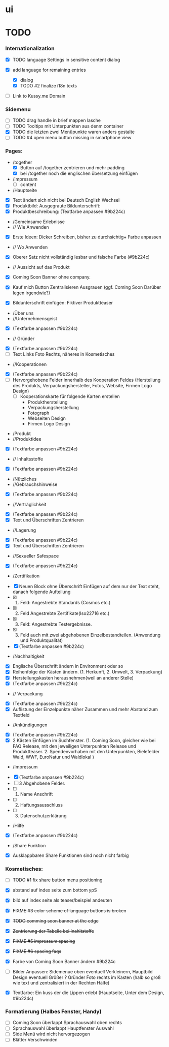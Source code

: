 # ui


# TODO

### Internationalization
  - [X] TODO language Settings in sensitive content dialog 
  - [X] add language for remaining entries
    - [X] dialog
    - [X] TODO #2 finalize i18n texts 

- [ ] Link to Kussy.me Domain 


### Sidemenu
  - [ ] TODO drag handle in brief mappen lasche 
  - [ ] TODO Tooltips mit Unterpunkten aus denm container
  - [X] TODO die letzten zwei Menüpunkte waren anders gestalte 
  - [ ] TODO #4 open menu button missing in smartphone view
### Pages:
  - /together
    - [X] Button auf /together zentrieren und mehr padding 
    - [X] bei /together noch die englischen übersetzung einfügen
  
  - /impressum
    - [ ] content

- /Hauptseite
- [X] Text ändert sich nicht bei Deutsch English Wechsel 
- [X] Produktbild: Ausgegraute Bildunterschrift: 
- [X]  Produktbeschreibung: (Textfarbe anpassen #9b224c)

- /Gemeinsame Erlebnisse 
- // Wie Anwenden
- [X] Erste Ideen: Dicker Schreiben, bisher zu durchsichtig+ Farbe anpassen
- // Wo Anwenden 
- [X] Oberer Satz nicht vollständig lesbar und falsche Farbe (#9b224c)
- // Aussicht auf das Produkt
- [X] Coming Soon Banner ohne company. 
- [X] Kauf mich Button Zentralisieren Ausgrauen (ggf. Coming Soon Darüber legen irgendwie?)
- [X] Bildunterschrift einfügen: Fiktiver Produktteaser 


- /Über uns
- //Unternehmensgeist
- [X] (Textfarbe anpassen #9b224c)
- // Gründer 
- [X] (Textfarbe anpassen #9b224c)
- [ ] Text Links Foto Rechts, näheres in Kosmetisches
- //Kooperationen
- [X] (Textfarbe anpassen #9b224c)
- [ ] Hervorgehobene Felder innerhalb des Kooperation Feldes (Herstellung des Produkts, Verpackungshersteller, Fotos, Website, Firmen Logo Design)
  - [ ] Kooperationskarte für folgende Karten erstellen
    - Produktherstellung
    - Verpackungsherstellung
    - Fotograph
    - Webseiten Design
    - Firmen Logo Design


- /Produkt 
- //Produktidee
- [X] (Textfarbe anpassen #9b224c)
- // Inhaltsstoffe 
- [X] (Textfarbe anpassen #9b224c)


- /Nützliches
- //Gebrauchshinweise
- [X] (Textfarbe anpassen #9b224c)
- //Verträglichkeit 
- [X] (Textfarbe anpassen #9b224c)
- [X] Text und Überschriften Zentrieren 
- //Lagerung 
- [X] (Textfarbe anpassen #9b224c)
- [X] Text und Überschriften Zentrieren 
- //Sexueller Safespace 
- [X] (Textfarbe anpassen #9b224c)

- /Zertifikation
- [X] Neuen Block  ohne Überschrift Einfügen auf dem nur der Text steht, danach folgende Aufteilung
- [X] 1. Feld: Angestrebte Standards (Cosmos etc.) 
- [X] 2. Feld Angestrebte Zertifikate(Iso22716 etc.) 
- [X] 3. Feld: Angestrebte Testergebnisse.
- [X] 3. Feld auch mit zwei abgehobenen Einzelbestandteilen. (Anwendung und Produktqualität)
- [X] (Textfarbe anpassen #9b224c)

- /Nachhaltigkeit 
- [X] Englische Überschrift ändern in Environment oder so 
- [X] Reihenfolge der Kästen ändern. (1. Herkunft, 2. Umwelt, 3. Verpackung)
- [X] Herstellungskasten herausnehmen(weil an anderer Stelle)
- [X] (Textfarbe anpassen #9b224c)
- // Verpackung 
- [X] (Textfarbe anpassen #9b224c)
- [x] Auflistung der Einzelpunkte näher Zusammen und mehr Abstand zum Textfeld

- /Ankündigungen 
- [X] (Textfarbe anpassen #9b224c)
- [X] 2 Kästen Einfügen im Suchfenster. (1. Coming Soon, gleicher wie bei FAQ Release, mit den jeweiligen Unterpunkten Release und Produktteaser. 2. Spendenvorhaben mit den Unterpunkten, Bielefelder Wald, WWF, EuroNatur und Waldlokal )

- /Impressum 
- [X] (Textfarbe anpassen #9b224c)
- [ ] 3 Abgehobene Felder.
- [ ] 1. Name Anschrift
- [ ] 2. Haftungsausschluss
- [ ] 3. Datenschutzerklärung 


- /Hilfe 
- [X] (Textfarbe anpassen #9b224c)


- /Share Funktion 
- [X] Ausklappbaren Share Funktionen sind noch nicht farbig


### Kosmetisches: 
  - [ ] TODO #1 fix share button  menu positioning
  - [X] abstand auf index seite zum bottom ypS
  - [X] bild auf index seite als teaser/beispiel andeuten
  - [X] ~~FIXME #3 color scheme of language buttons is broken~~
  - [X] ~~TODO comming soon banner at the edge~~
  - [X] ~~Zentrierung der Tabelle bei Inahltstoffe~~
  - [X] ~~FIXME #5 impressum spacing~~
  - [X] ~~FIXME #6 spacing faqs~~
  - [X] Farbe von Coming Soon Banner ändern #9b224c
  - [ ] Bilder Anpassen: Sidemenue oben eventuell Verkleinern, Hauptbild Design eventuell Größer ? Gründer Foto rechts im Kasten (halb so groß wie text und zentralisiert in der Rechten Hälfe)
- [X] Textfarbe: Ein kuss der die Lippen erlebt (Hauptseite, Unter dem Design, #9b224c)
 

### Formatierung (Halbes Fenster, Handy)

- [ ] Coming Soon überlappt Sprachauswahl oben rechts 
- [ ] Sprachauswahl überlappt Hauptfenster Auswahl 
- [ ] Side Menü wird nicht hervorgezogen 
- [ ] Blätter Verschwinden
